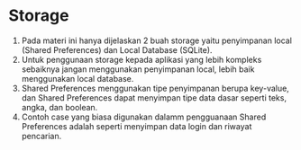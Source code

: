 # Storage
1. Pada materi ini hanya dijelaskan 2 buah storage yaitu penyimpanan local (Shared Preferences) dan Local Database (SQLite).
2. Untuk penggunaan storage kepada aplikasi yang lebih kompleks sebaiknya jangan menggunakan penyimpanan local, lebih baik menggunakan local database.
3. Shared Preferences menggunakan tipe penyimpanan berupa key-value, dan Shared Preferences dapat menyimpan tipe data dasar seperti teks, angka, dan boolean.
4. Contoh case yang biasa digunakan dalamm pengguanaan Shared Preferences adalah seperti menyimpan data login dan riwayat pencarian.